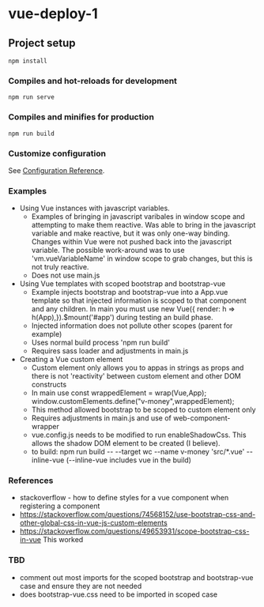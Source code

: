 # vue-deploy-1

## Project setup
```
npm install
```

### Compiles and hot-reloads for development
```
npm run serve
```

### Compiles and minifies for production
```
npm run build
```

### Customize configuration
See [Configuration Reference](https://cli.vuejs.org/config/).


### Examples

- Using Vue instances with javascript variables.   
  - Examples of bringing in javascript varibales in window scope and attempting to make them reactive.  Was able to bring in the javascript variable and make reactive, but it was only one-way binding. Changes within Vue were not pushed back into the javascript variable.  The possible work-around
  was to use 'vm.vueVariableName' in window scope to grab changes, but this is not truly reactive.
  - Does not use main.js
- Using Vue templates with scoped bootstrap and bootstrap-vue
    - Example injects bootstrap and bootstrap-vue into a App.vue template so that injected information is scoped to that component and any children.  In main you must use new Vue({ render: h => h(App),}).$mount('#app') during testing an build phase.
    - Injected information does not pollute other scopes (parent for example)
    - Uses normal build process 'npm run build'
    - Requires sass loader and adjustments in main.js
- Creating a Vue custom element
  - Custom element only allows you to appas in strings as props and there is not 'reactivity' between custom element and other DOM constructs
  - In main use const wrappedElement = wrap(Vue,App); window.customElements.define("v-money",wrappedElement);
  - This method allowed bootstrap to be scoped to custom element only
  - Requires adjustments in main.js and use of web-component-wrapper
  - vue.config.js needs to be modified to run enableShadowCss.  This allows the shadow DOM element to be created (I believe).
  - to build: 
                npm run build -- --target wc --name v-money 'src/*.vue' --inline-vue   (--inline-vue includes vue in the build)


### References

* stackoverflow - how to define styles for a vue component when registering a component
* https://stackoverflow.com/questions/74568152/use-bootstrap-css-and-other-global-css-in-vue-js-custom-elements
* https://stackoverflow.com/questions/49653931/scope-bootstrap-css-in-vue This worked


### TBD 
- comment out most imports for the scoped bootstrap and bootstrap-vue case and ensure they are not needed
- does bootstrap-vue.css need to be imported in scoped case